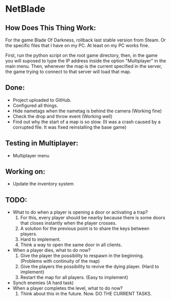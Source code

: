 # NetBlade

## How Does This Thing Work:

For the game Blade Of Darkness, rollback last stable version from Steam. Or the specific files that I have on my PC. At least on my PC works fine.

First, run the python script on the root game directory, then, in the game you will suposed to type the IP address inside the option "Multiplayer" in the main menu. Then, whenever the map is the current specified in the server, the game trying to connect to that server will load that map.

## Done:
- Project uploaded to GitHub.
- Configured all things.
- Hide nametags when the nametag is behind the camera (Working fine)
- Check the drop and throw event (Working well)
- Find out why the start of a map is so slow. (It was a crash caused by a corrupted file. It was fixed reinstalling the base game)
## Testing in Multiplayer:
- Multiplayer menu
## Working on:
- Update the inventory system
## TODO:
- What to do when a player is opening a door or activating a trap?
  1. For this, every player should be nearby because there is some doors that closes instantly when the player crosses.
  2. A solution for the previous point is to share the keys between players.
  3. Hard to implement.
  4. Think a way to open the same door in all clients.
- When a player dies, what to do now?
  1. Give the player the possibility to respawn in the beginning. (Problems with continuity of the map)
  2. Give the players the possibility to revive the dying player. (Hard to implement)
  3. Restart the map for all players. (Easy to implement)
- Synch enemies (A hard task)
- When a player completes the level, what to do now?
  1. Think about this in the future. Now. DO THE CURRENT TASKS.